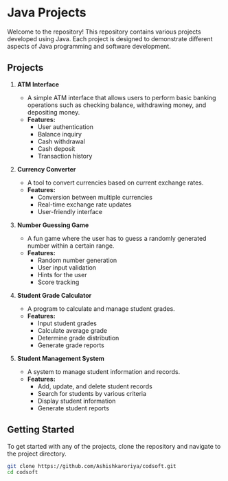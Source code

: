 # Java Projects

Welcome to the repository! This repository contains various projects developed using Java. Each project is designed to demonstrate different aspects of Java programming and software development.

## Projects

1. **ATM Interface**
   - A simple ATM interface that allows users to perform basic banking operations such as checking balance, withdrawing money, and depositing money.
   - **Features:**
     - User authentication
     - Balance inquiry
     - Cash withdrawal
     - Cash deposit
     - Transaction history

2. **Currency Converter**
   - A tool to convert currencies based on current exchange rates.
   - **Features:**
     - Conversion between multiple currencies
     - Real-time exchange rate updates
     - User-friendly interface

3. **Number Guessing Game**
   - A fun game where the user has to guess a randomly generated number within a certain range.
   - **Features:**
     - Random number generation
     - User input validation
     - Hints for the user
     - Score tracking

4. **Student Grade Calculator**
   - A program to calculate and manage student grades.
   - **Features:**
     - Input student grades
     - Calculate average grade
     - Determine grade distribution
     - Generate grade reports

5. **Student Management System**
   - A system to manage student information and records.
   - **Features:**
     - Add, update, and delete student records
     - Search for students by various criteria
     - Display student information
     - Generate student reports

## Getting Started

To get started with any of the projects, clone the repository and navigate to the project directory.

```bash
git clone https://github.com/Ashishkaroriya/codsoft.git
cd codsoft
